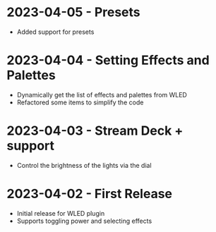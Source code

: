# 2023-04-05 - Presets
  - Added support for presets

# 2023-04-04 - Setting Effects and Palettes
  - Dynamically get the list of effects and palettes from WLED
  - Refactored some items to simplify the code

# 2023-04-03 - Stream Deck + support
  - Control the brightness of the lights via the dial

# 2023-04-02 - First Release
  - Initial release for WLED plugin
  - Supports toggling power and selecting effects
